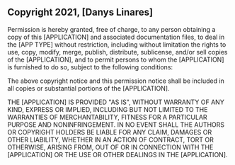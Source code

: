 ## Copyright 2021, [Danys Linares]

Permission is hereby granted, free of charge, to any person obtaining a copy of this [APPLICATION] and associated documentation files, to deal in the [APP TYPE] without restriction, including without limitation the rights to use, copy, modify, merge, publish, distribute, sublicense, and/or sell copies of the [APPLICATION], and to permit persons to whom the [APPLICATION] is furnished to do so, subject to the following conditions:

The above copyright notice and this permission notice shall be included in all copies or substantial portions of the [APPLICATION].

THE [APPLICATION] IS PROVIDED "AS IS", WITHOUT WARRANTY OF ANY KIND, EXPRESS OR IMPLIED, INCLUDING BUT NOT LIMITED TO THE WARRANTIES OF MERCHANTABILITY, FITNESS FOR A PARTICULAR PURPOSE AND NONINFRINGEMENT. IN NO EVENT SHALL THE AUTHORS OR COPYRIGHT HOLDERS BE LIABLE FOR ANY CLAIM, DAMAGES OR OTHER LIABILITY, WHETHER IN AN ACTION OF CONTRACT, TORT OR OTHERWISE, ARISING FROM, OUT OF OR IN CONNECTION WITH THE [APPLICATION] OR THE USE OR OTHER DEALINGS IN THE [APPLICATION].
